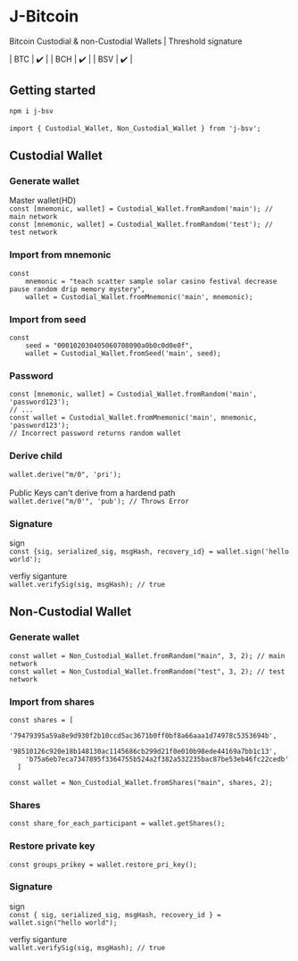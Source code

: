 # J-Bitcoin
Bitcoin Custodial &amp; non-Custodial Wallets | Threshold signature

| BTC | ✔️ |
| BCH | ✔️ |
| BSV | ✔️ |

## Getting started
`npm i j-bsv`
\
\
`import { Custodial_Wallet, Non_Custodial_Wallet } from 'j-bsv';`

## Custodial Wallet

### Generate wallet
Master wallet(HD)
\
`const [mnemonic, wallet] = Custodial_Wallet.fromRandom('main'); // main network`
\
`const [mnemonic, wallet] = Custodial_Wallet.fromRandom('test'); // test network`

### Import from mnemonic
```
const 
    mnemonic = "teach scatter sample solar casino festival decrease pause random drip memory mystery",
    wallet = Custodial_Wallet.fromMnemonic('main', mnemonic);
```

### Import from seed
```
const 
    seed = "000102030405060708090a0b0c0d0e0f",
    wallet = Custodial_Wallet.fromSeed('main', seed);
```

### Password
```
const [mnemonic, wallet] = Custodial_Wallet.fromRandom('main', 'password123');
// ...
const wallet = Custodial_Wallet.fromMnemonic('main', mnemonic, 'password123');
// Incorrect password returns random wallet
```

### Derive child 
`wallet.derive("m/0", 'pri');`
\
\
Public Keys can't derive from a hardend path \
`wallet.derive("m/0'", 'pub'); // Throws Error`

### Signature
sign
\
`const {sig, serialized_sig, msgHash, recovery_id} = wallet.sign('hello world');`

verfiy siganture
\
`wallet.verifySig(sig, msgHash); // true`


## Non-Custodial Wallet

### Generate wallet
`const wallet = Non_Custodial_Wallet.fromRandom("main", 3, 2); // main network`
\
`const wallet = Non_Custodial_Wallet.fromRandom("test", 3, 2); // test network`

### Import from shares
```
const shares = [
    '79479395a59a8e9d930f2b10ccd5ac3671b0ff0bf8a66aaa1d74978c5353694b',
    '98510126c920e18b148130ac1145686cb299d21f0e010b98ede44169a7bb1c13',
    'b75a6eb7eca7347895f3364755b524a2f382a532235bac87be53eb46fc22cedb'
  ]

const wallet = Non_Custodial_Wallet.fromShares("main", shares, 2);
```

### Shares
`const share_for_each_participant = wallet.getShares();`

### Restore private key
`const groups_prikey = wallet.restore_pri_key();`

### Signature
sign
\
`const { sig, serialized_sig, msgHash, recovery_id } = wallet.sign("hello world");`

verfiy siganture
\
`wallet.verifySig(sig, msgHash); // true`
